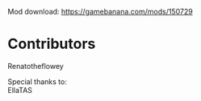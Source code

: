 Mod download: https://gamebanana.com/mods/150729

# Contributors
Renatotheflowey

Special thanks to:  
EllaTAS